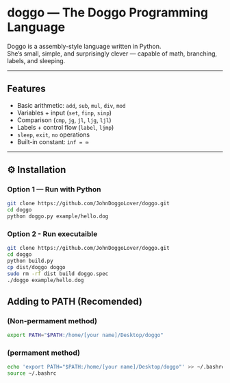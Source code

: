 #  doggo — The Doggo Programming Language

Doggo is a assembly-style language written in Python.  
She’s small, simple, and surprisingly clever — capable of math, branching, labels, and sleeping.

---

##  Features
- Basic arithmetic: `add`, `sub`, `mul`, `div`, `mod`
- Variables + input (`set`, `finp`, `sinp`)
- Comparison (`cmp`, `jg`, `jl`, `ljg`, `ljl`)
- Labels + control flow (`label`, `ljmp`)
- `sleep`, `exit`, `no` operations
- Built-in constant: `inf = ∞`

---

## ⚙️ Installation

### Option 1 — Run with Python
```bash
git clone https://github.com/JohnDoggoLover/doggo.git
cd doggo
python doggo.py example/hello.dog

```
### Option 2 - Run executaible
```bash
git clone https://github.com/JohnDoggoLover/doggo.git
cd doggo
python build.py
cp dist/doggo doggo
sudo rm -rf dist build doggo.spec
./doggo example/hello.dog
```

## Adding to PATH (Recomended)
### (Non-permament method)
```bash
export PATH="$PATH:/home/[your name]/Desktop/doggo"
```
### (permament method)
```bash
echo 'export PATH="$PATH:/home/[your name]/Desktop/doggo"' >> ~/.bashrc
source ~/.bashrc
```
